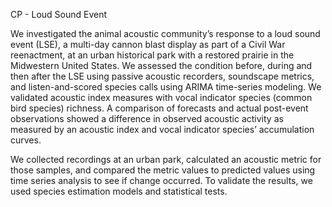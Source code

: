 CP - Loud Sound Event

We investigated the animal acoustic community’s response to a loud sound event (LSE), a multi-day cannon blast display as part of a Civil War reenactment, at an urban historical park with a restored prairie in the Midwestern United States. We assessed the condition before, during and then after the LSE using passive acoustic recorders, soundscape metrics, and listen-and-scored species calls using ARIMA time-series modeling. We validated acoustic index measures with vocal indicator species (common bird species) richness. A comparison of forecasts and actual post-event observations showed a difference in observed acoustic activity as measured by an acoustic index and vocal indicator species’ accumulation curves.

We collected recordings at an urban park, calculated an acoustic metric for those samples, and compared the metric values to predicted values using time series analysis to see if change occurred. To validate the results, we used species estimation models and statistical tests.
